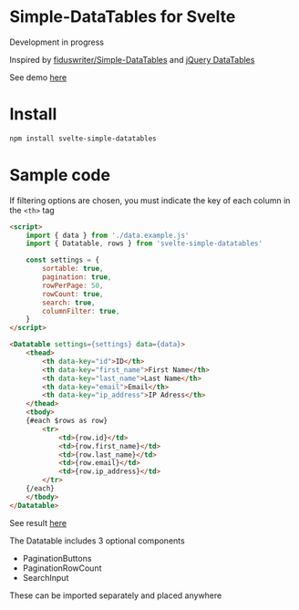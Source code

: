 # Simple-DataTables for Svelte
Development in progress

Inspired by [fiduswriter/Simple-DataTables](https://github.com/fiduswriter/Simple-DataTables)
and [jQuery DataTables](https://datatables.net/)

See demo [here](https://geoflux.io/vincjo/svelte-simple-datatables)

# Install
````apache
npm install svelte-simple-datatables
````

# Sample code
If filtering options are chosen,
 you must indicate the key of each column in the `<th>` tag
````html
<script>
    import { data } from './data.example.js'  
    import { Datatable, rows } from 'svelte-simple-datatables'

    const settings = {
        sortable: true,
        pagination: true,
        rowPerPage: 50,
        rowCount: true,
        search: true,
        columnFilter: true,
    }
</script>

<Datatable settings={settings} data={data}>
    <thead>
        <th data-key="id">ID</th>
        <th data-key="first_name">First Name</th>
        <th data-key="last_name">Last Name</th>
        <th data-key="email">Email</th>
        <th data-key="ip_address">IP Adress</th>
    </thead>
    <tbody>
    {#each $rows as row}
        <tr>
            <td>{row.id}</td>
            <td>{row.first_name}</td>
            <td>{row.last_name}</td>
            <td>{row.email}</td>
            <td>{row.ip_address}</td>
        </tr>
    {/each}
    </tbody>
</Datatable>
````
See result [here](https://geoflux.io/vincjo/svelte-simple-datatables) 

The Datatable includes 3 optional components
- PaginationButtons
- PaginationRowCount
- SearchInput

These can be imported separately and placed anywhere


